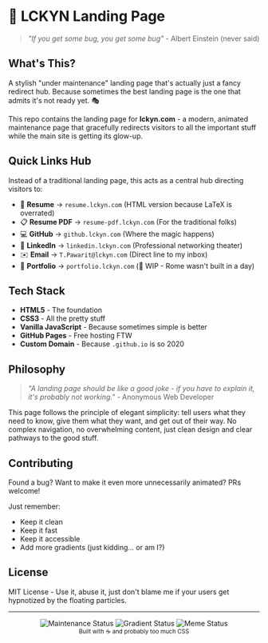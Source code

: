 # 🚧 LCKYN Landing Page

> *"If you get some bug, you get some bug"* - Albert Einstein (never said)

## What's This?

A stylish "under maintenance" landing page that's actually just a fancy redirect hub. Because sometimes the best landing page is the one that admits it's not ready yet. 🎭

This repo contains the landing page for **lckyn.com** - a modern, animated maintenance page that gracefully redirects visitors to all the important stuff while the main site is getting its glow-up.

## Quick Links Hub

Instead of a traditional landing page, this acts as a central hub directing visitors to:

- 📄 **Resume** → `resume.lckyn.com` (HTML version because LaTeX is overrated)
- 📋 **Resume PDF** → `resume-pdf.lckyn.com` (For the traditional folks)
- 💻 **GitHub** → `github.lckyn.com` (Where the magic happens)
- 💼 **LinkedIn** → `linkedin.lckyn.com` (Professional networking theater)
- ✉️ **Email** → `T.Pawarit@lckyn.com` (Direct line to my inbox)
- 🎨 **Portfolio** → `portfolio.lckyn.com` (🚧 WIP - Rome wasn't built in a day)

## Tech Stack

- **HTML5** - The foundation
- **CSS3** - All the pretty stuff
- **Vanilla JavaScript** - Because sometimes simple is better
- **GitHub Pages** - Free hosting FTW
- **Custom Domain** - Because `.github.io` is so 2020

## Philosophy

> *"A landing page should be like a good joke - if you have to explain it, it's probably not working."* - Anonymous Web Developer

This page follows the principle of elegant simplicity: tell users what they need to know, give them what they want, and get out of their way. No complex navigation, no overwhelming content, just clean design and clear pathways to the good stuff.

## Contributing

Found a bug? Want to make it even more unnecessarily animated? PRs welcome! 

Just remember: 
- Keep it clean
- Keep it fast  
- Keep it accessible
- Add more gradients (just kidding... or am I?)

## License

MIT License - Use it, abuse it, just don't blame me if your users get hypnotized by the floating particles.

---

<div align="center">
  <img src="https://img.shields.io/badge/Maintenance-Intentional-green?style=flat-square" alt="Maintenance Status">
  <img src="https://img.shields.io/badge/Gradients-Excessive-purple?style=flat-square" alt="Gradient Status">
  <img src="https://img.shields.io/badge/Memes-Fresh-orange?style=flat-square" alt="Meme Status">
</div>

<div align="center">
  <sub>Built with ☕ and probably too much CSS</sub>
</div>
